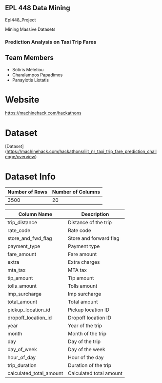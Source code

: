 ## EPL 448 Data Mining 
 Epl448_Project

Mining Massive Datasets

### Prediction Analysis on Taxi Trip Fares

## Team Members
- Sotiris Meletiou
- Charalampos Papadimos
- Panayiotis Liotatis

# Website
https://machinehack.com/hackathons
# Dataset
[Dataset] (https://machinehack.com/hackathons/iiit_nr_taxi_trip_fare_prediction_challenge/overview)


# Dataset Info
| Number of Rows|Number of Columns|
|---------------|-----------------|
| 3500          | 20              |

| Column Name             | Description                 |
|-------------------------|-----------------------------|
| trip_distance           | Distance of the trip        |
| rate_code               | Rate code                   |
| store_and_fwd_flag      | Store and forward flag      |
| payment_type            | Payment type                |
| fare_amount             | Fare amount                 |
| extra                   | Extra charges               |
| mta_tax                 | MTA tax                     |
| tip_amount              | Tip amount                  |
| tolls_amount            | Tolls amount                |
| imp_surcharge           | Imp surcharge               |
| total_amount            | Total amount                |
| pickup_location_id      | Pickup location ID          |
| dropoff_location_id     | Dropoff location ID         |
| year                    | Year of the trip            |
| month                   | Month of the trip           |
| day                     | Day of the trip             |
| day_of_week             | Day of the week             |
| hour_of_day             | Hour of the day             |
| trip_duration           | Duration of the trip        |
| calculated_total_amount | Calculated total amount     |

